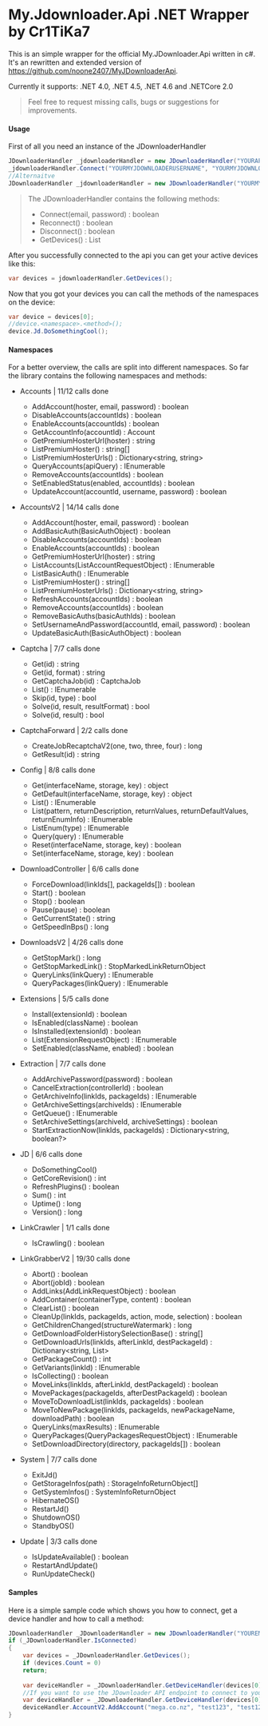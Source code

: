 # My.Jdownloader.Api .NET Wrapper by Cr1TiKa7

This is an simple wrapper for the official My.JDownloader.Api written in c#.
It's an rewritten and extended version of https://github.com/noone2407/MyJDownloaderApi.

Currently it supports: .NET 4.0, .NET 4.5, .NET 4.6 and .NETCore 2.0

> Feel free to request missing calls, bugs or suggestions for improvements.

#### Usage

First of all you need an instance of the JDownloaderHandler
``` c#
JDownloaderHandler _jdownloaderHandler = new JDownloaderHandler("YOURAPPKEY");
_jdownloaderHandler.Connect("YOURMYJDOWNLOADERUSERNAME", "YOURMYJDOWNLOADERPASSWORD");
//Alternaitve
JDownloaderHandler _jdownloaderHandler = new JDownloaderHandler("YOURMYJDOWNLOADERUSERNAME", "YOURMYJDOWNLOADERPASSWORD", "YOURAPPKEY");
```

> The JDownloaderHandler contains the following methods:
> - Connect(email, password) : boolean
> - Reconnect() : boolean
> - Disconnect() : boolean
> - GetDevices() : List<DeviceObject>

After you successfully connected to the api you can get your active devices like this:

``` c#
var devices = jdownloaderHandler.GetDevices();
```

Now that you got your devices you can call the methods of the namespaces on the device:

``` c#
var device = devices[0];
//device.<namespace>.<method>();
device.Jd.DoSomethingCool();
```

#### Namespaces

For a better overview, the calls are split into different namespaces.
So far the library contains the following namespaces and methods:

- Accounts | 11/12 calls done
	- AddAccount(hoster, email, password) : boolean
    - DisableAccounts(accountIds) : boolean
    - EnableAccounts(accountIds) : boolean
	- GetAccountInfo(accountId) : Account
	- GetPremiumHosterUrl(hoster) : string
	- ListPremiumHoster() : string[]
    - ListPremiumHosterUrls() : Dictionary<string, string>
	- QueryAccounts(apiQuery) : IEnumerable<Account>
	- RemoveAccounts(accountIds) : boolean 
	- SetEnabledStatus(enabled, accountIds) : boolean 
	- UpdateAccount(accountId, username, password) : boolean
	
- AccountsV2 | 14/14 calls done
    - AddAccount(hoster, email, password) : boolean
	- AddBasicAuth(BasicAuthObject) : boolean
    - DisableAccounts(accountIds) : boolean
    - EnableAccounts(accountIds) : boolean
	- GetPremiumHosterUrl(hoster) : string
    - ListAccounts(ListAccountRequestObject) : IEnumerable<ListAccountResponseObject>
	- ListBasicAuth() : IEnumerable<ListBasicAuthResponseObject>
	- ListPremiumHoster() : string[]
    - ListPremiumHosterUrls() : Dictionary<string, string>
    - RefreshAccounts(accountIds) : boolean
    - RemoveAccounts(accountIds) : boolean
	- RemoveBasicAuths(basicAuthIds) : boolean
    - SetUsernameAndPassword(accountId, email, password) : boolean
	- UpdateBasicAuth(BasicAuthObject) : boolean
	
- Captcha | 7/7 calls done
	- Get(id) : string
	- Get(id, format) : string
	- GetCaptchaJob(id) : CaptchaJob
	- List() : IEnumerable<CaptchaJob>
	- Skip(id, type) : bool
	- Solve(id, result, resultFormat) : bool
	- Solve(id, result) : bool
	
- CaptchaForward | 2/2 calls done
	- CreateJobRecaptchaV2(one, two, three, four) : long
	- GetResult(id) : string

- Config | 8/8 calls done
	- Get(interfaceName, storage, key) : object
	- GetDefault(interfaceName, storage, key) : object
	- List() : IEnumerable<AdvancedConfigApiEntry>
	- List(pattern, returnDescription, returnValues, returnDefaultValues, returnEnumInfo) : IEnumerable<AdvancedConfigApiEntry>
	- ListEnum(type) : IEnumerable<EnumOption>
	- Query(query) : IEnumerable<AdvancedConfigApiEntry>
	- Reset(interfaceName, storage, key) : boolean
	- Set(interfaceName, storage, key) : boolean

- DownloadController | 6/6 calls done
	- ForceDownload(linkIds[], packageIds[]) : boolean
    - Start() : boolean
    - Stop() : boolean
    - Pause(pause) : boolean
    - GetCurrentState() : string
	- GetSpeedInBps() : long

- DownloadsV2 | 4/26 calls done
	- GetStopMark() : long
	- GetStopMarkedLink() : StopMarkedLinkReturnObject
	- QueryLinks(linkQuery) : IEnumerable<DownloadLinkObject>
	- QueryPackages(linkQuery) : IEnumerable<FilePackageObject>

- Extensions | 5/5 calls done
	- Install(extensionId) : boolean
	- IsEnabled(className) : boolean
	- IsInstalled(extensionId) : boolean
	- List(ExtensionRequestObject) : IEnumerable<ExtensionResponseObject>
	- SetEnabled(className, enabled) : boolean

- Extraction | 7/7 calls done
	- AddArchivePassword(password) : boolean
	- CancelExtraction(controllerId) : boolean
	- GetArchiveInfo(linkIds, packageIds) : IEnumerable<ArchiveStatus>
	- GetArchiveSettings(archiveIds) : IEnumerable<ArchiveSettings>
	- GetQueue() : IEnumerable<ArchiveStatus>
	- SetArchiveSettings(archiveId, archiveSettings) : boolean
	- StartExtractionNow(linkIds, packageIds) : Dictionary<string, boolean?>

- JD | 6/6 calls done
	- DoSomethingCool()
	- GetCoreRevision() : int
	- RefreshPlugins() : boolean
	- Sum() : int
	- Uptime() : long
	- Version() : long
	
- LinkCrawler | 1/1 calls done
    - IsCrawling() : boolean
    
- LinkGrabberV2 | 19/30 calls done
	- Abort() : boolean
	- Abort(jobId) : boolean
    - AddLinks(AddLinkRequestObject) : boolean
    - AddContainer(containerType, content) : boolean
    - ClearList() : boolean
	- CleanUp(linkIds, packageIds, action, mode, selection) : boolean
	- GetChildrenChanged(structureWatermark) : long
	- GetDownloadFolderHistorySelectionBase() : string[]
	- GetDownloadUrls(linkIds, afterLinkId, destPackageId) : Dictionary<string, List<long>>
    - GetPackageCount() : int
	- GetVariants(linkId) : IEnumerable<GetVariantsReturnObject>
    - IsCollecting() : boolean
	- MoveLinks(linkIds, afterLinkId, destPackageId) : boolean
	- MovePackages(packageIds, afterDestPackageId) : boolean
	- MoveToDownloadList(linkIds, packageIds) : boolean
	- MoveToNewPackage(linkIds, packageIds, newPackageName, downloadPath) : boolean
    - QueryLinks(maxResults) : IEnumerable<QueryLinksResponseObject>
	- QueryPackages(QueryPackagesRequestObject) : IEnumerable<QueryPackagesResponseObject>
	- SetDownloadDirectory(directory, packageIds[]) : boolean
	
- System | 7/7 calls done
    - ExitJd()
	- GetStorageInfos(path) : StorageInfoReturnObject[]
	- GetSystemInfos() : SystemInfoReturnObject
	- HibernateOS()
	- RestartJd()
	- ShutdownOS()
	- StandbyOS()

- Update | 3/3 calls done
	- IsUpdateAvailable() : boolean
	- RestartAndUpdate()
	- RunUpdateCheck()

#### Samples

Here is a simple sample code which shows you how to connect, get a device handler and how to call a method:

``` c#
JDownloaderHandler _JDownloaderHandler = new JDownloaderHandler("YOUREMAIL","YOURPASSWORD", "YOURAPPKEY");
if (_JDownloaderHandler.IsConnected)
{
    var devices = _JDownloaderHandler.GetDevices();
    if (devices.Count = 0)
    return;
    
    var deviceHandler = _JDownloaderHandler.GetDeviceHandler(devices[0]);
	//If you want to use the JDownloader API endpoint to connect to your device then you can call the GetDeviceHandler method like this:
    var deviceHandler = _JDownloaderHandler.GetDeviceHandler(devices[0], true);
    deviceHandler.AccountV2.AddAccount("mega.co.nz", "test123", "test123");
}
``` 